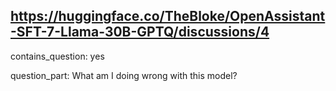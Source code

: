## https://huggingface.co/TheBloke/OpenAssistant-SFT-7-Llama-30B-GPTQ/discussions/4

contains_question: yes

question_part: What am I doing wrong with this model?